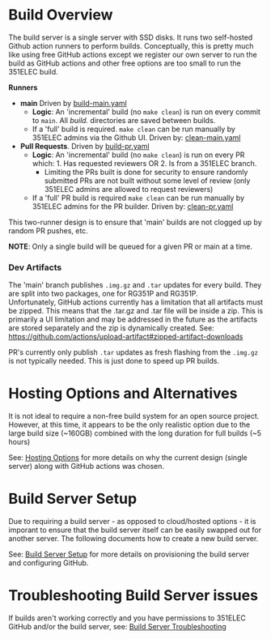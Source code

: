 # Build Overview
The build server is a single server with SSD disks.  It runs two self-hosted Github action runners to perform builds. Conceptually, this is pretty much like using free GitHub actions except we register our own server to run the build as GitHub actions and other free options are too small to run the 351ELEC build.

**Runners**
- **main** Driven by [build-main.yaml](build-main.yaml)
  - **Logic**: An 'incremental' build (no `make clean`) is run on every commit to `main`.  All *build.* directories are saved between builds.
  - If a 'full' build is required.  `make clean` can be run manually by 351ELEC admins via the Github UI.  Driven by: [clean-main.yaml](docs/clean-main.yaml)
- **Pull Requests**. Driven by [build-pr.yaml](build-pr.yaml)
  - **Logic**: An 'incremental' build (no `make clean`) is run on every PR which: 1. Has requested reviewers OR 2. Is from a 351ELEC branch.  
    - Limiting the PRs built is done for security to ensure randomly submitted PRs are not built without some level of review (only 351ELEC admins are allowed to request reviewers)
  - If a 'full' PR build is required `make clean` can be run manually by 351ELEC admins for the PR builder.  Driven by: [clean-pr.yaml](docs/clean-pr.yaml)

This two-runner design is to ensure that 'main' builds are not clogged up by random PR pushes, etc.  

**NOTE**: Only a single build will be queued for a given PR or main at a time.

### Dev Artifacts
The 'main' branch publishes `.img.gz` and `.tar` updates for every build.  They are split into two packages, one for RG351P and RG351P.  
Unfortunately, GitHub actions currently has a limitation that all artifacts must be zipped.  This means that the .tar.gz and .tar file will be inside a zip. 
This is primarily a UI limitation and may be addressed in the future as the artifacts are stored separately and the zip is dynamically created. 
See: https://github.com/actions/upload-artifact#zipped-artifact-downloads

PR's currently only publish `.tar` updates as fresh flashing from the `.img.gz` is not typically needed.  This is just
done to speed up PR builds.

# Hosting Options and Alternatives
It is not ideal to require a non-free build system for an open source project.  However, at this time, it appears to 
be the only realistic option due to the large build size (~160GB) combined with the long duration for full builds (~5 hours)

See: [Hosting Options](docs/hosting-options.md) for more details on why the current design (single server) along with
GitHub actions was chosen.

# Build Server Setup
Due to requiring a build server - as opposed to cloud/hosted options - it is imporant to ensure that 
the build server itself can be easily swapped out for another server.  The following documents how to create a new build server.

See: [Build Server Setup](docs/build-server-setup.md) for more details on provisioning the build server and configuring GitHub.

# Troubleshooting Build Server issues
If builds aren't working correctly and you have permissions to 351ELEC GitHub and/or the build server, see: [Build Server Troubleshooting](docs/build-server-troubleshooting.md)
